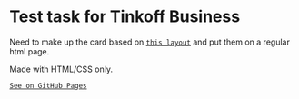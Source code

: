 # Test task for Tinkoff Business

Need to make up the card based on [`this layout`](https://www.figma.com/file/TDJa4bEPb5flhewZlm8qGq/Untitled?node-id=0%3A1) and put them on a regular html page.

Made with HTML/CSS only.


[`See on GitHub Pages`](https://khizrim.github.io/tinkoff-test)